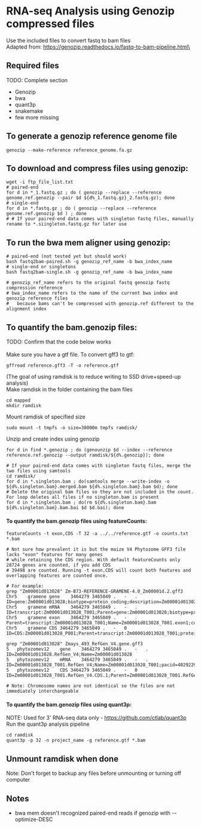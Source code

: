# RNA-seq Analysis using Genozip compressed files
Use the included files to convert fastq to bam files\
Adapted from: https://genozip.readthedocs.io/fastq-to-bam-pipeline.html\

## Required files 
TODO: Complete section
* Genozip
* bwa
* quant3p
* snakemake
* few more missing

## To generate a genozip reference genome file
```
genozip --make-reference reference_genome.fa.gz
```

## To download and compress files using genozip:
```
wget -i ftp_file_list.txt
# paired-end
for d in *_1.fastq.gz ; do ( genozip --replace --reference genome.ref.genozip --pair $d ${d%_1.fastq.gz}_2.fastq.gz); done
# single-end
for d in *.fastq.gz ; do ( genozip --replace --reference genome.ref.genozip $d ) ; done
# # If your paired-end data comes with singleton fastq files, manually rename to *.siingleton.fastq.gz for later use
```

## To run the bwa mem aligner using genozip:
```
# paired-end (not tested yet but should work)
bash fastq2bam-paired.sh -g genozip_ref_name -b bwa_index_name
# single-end or singletons
bash fastq2bam-single.sh -g genozip_ref_name -b bwa_index_name

# genozip_ref_name refers to the original fastq genozip fastq compression reference
# bwa_index_name refers to the name of the current bwa index and genozip reference files
#   because bams can't be compressed with genozip.ref different to the alignment index 
```

## To quantify the bam.genozip files:
TODO: Confirm that the code below works\
\
Make sure you have a gtf file. To convert gff3 to gtf:
```
gffread reference.gff3 -T -o reference.gtf
```

(The goal of using ramdisk is to reduce writing to SSD drive+speed-up analysis)\
Make ramdisk in the folder containing the bam files
```
cd mapped
mkdir ramdisk
```
Mount ramdisk of specified size
```
sudo mount -t tmpfs -o size=30000m tmpfs ramdisk/
```
Unzip and create index using genozip
```
for d in find *.genozip ; do (genounzip $d --index --reference reference.ref.genozip --output ramdisk/${d%.genozip}); done

# If your paired-end data comes with singleton fastq files, merge the two files using samtools
cd ramdisk/
for d in *.singleton.bam ; do(samtools merge --write-index -o ${d%.singleton.bam}.merged.bam ${d%.singleton.bam}.bam $d); done
# Delete the original bam files so they are not included in the count. For loop deletes all files if no singleton.bam is present
for d in *.singleton.bam ; do(rm ${d%.singleton.bam}.bam ${d%.singleton.bam}.bam.bai $d $d.bai); done
```

#### To quantify the bam.genozip files using featureCounts:
```
featureCounts -t exon,CDS -T 32 -a ../../reference.gtf -o counts.txt *.bam

# Not sure how prevalent it is but the maize V4 Phytozome GFF3 file lacks "exon" features for many genes
# while retaining the CDS region. With default featureCounts only 28724 genes are counted, if you add CDS
# 39498 are counted. Running -t exon,CDS will count both features and overlapping features are counted once.

# For example:
grep "Zm00001d013028" Zm-B73-REFERENCE-GRAMENE-4.0_Zm00001d.2.gff3
Chr5	gramene	gene	3464279	3465049	.	-	.	ID=gene:Zm00001d013028;biotype=protein_coding;description=Zm00001d013028;gene_id=Zm00001d013028;logic_name=maker_gene
Chr5	gramene	mRNA	3464279	3465049	.	-	.	ID=transcript:Zm00001d013028_T001;Parent=gene:Zm00001d013028;biotype=protein_coding;transcript_id=Zm00001d013028_T001
Chr5	gramene	exon	3464279	3465049	.	-	.	Parent=transcript:Zm00001d013028_T001;Name=Zm00001d013028_T001.exon1;constitutive=1;ensembl_end_phase=0;ensembl_phase=0;exon_id=Zm00001d013028_T001.exon1;rank=1
Chr5	gramene	CDS	3464279	3465049	.	-	0	ID=CDS:Zm00001d013028_P001;Parent=transcript:Zm00001d013028_T001;protein_id=Zm00001d013028_P001

grep "Zm00001d013028" Zmays_493_RefGen_V4.gene.gff3
5	phytozomev12	gene	3464279	3465049	.	-	.	ID=Zm00001d013028.RefGen_V4;Name=Zm00001d013028
5	phytozomev12	mRNA	3464279	3465049	.	-	.	ID=Zm00001d013028_T001.RefGen_V4;Name=Zm00001d013028_T001;pacid=40292292;longest=1;Parent=Zm00001d013028.RefGen_V4
5	phytozomev12	CDS	3464279	3465049	.	-	0	ID=Zm00001d013028_T001.RefGen_V4.CDS.1;Parent=Zm00001d013028_T001.RefGen_V4;pacid=40292292

# Note: Chromosome names are not identical so the files are not immediately interchangeable
```


#### To quantify the bam.genozip files using quant3p:
NOTE: Used for 3' RNA-seq data only - https://github.com/ctlab/quant3p \
Run the quant3p analysis pipeline
```
cd ramdisk
quant3p -p 32 -n project_name -g reference.gtf *.bam
```

## Unmount ramdisk when done
Note: Don't forget to backup any files before unmounting or turning off computer

## Notes
* bwa mem doesn't recognized paired-end reads if genozip with --optimize-DESC
